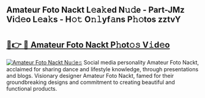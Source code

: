 ## Amateur Foto Nackt L𝚎a𝚔ed N𝚞𝚍e - Part-JMz Vi𝚍𝚎o L𝚎a𝚔s - H𝚘𝚝 O𝚗𝚕yf𝚊ns P𝚑𝚘tos zztvY

# <h2><a href="http://kf9ssn.oniu.top/?m=Amateur+Foto+Nackt">🔗👉 🔴 Amateur Foto Nackt P𝚑ot𝚘𝚜 V𝚒d𝚎o</a></h2>

[![Amateur Foto Nackt Nu𝚍e𝚜](https://i.imgur.com/0qMVB7G.gif)](http://kf9ssn.oniu.top/?m=Amateur+Foto+Nackt)
Social media personality Amateur Foto Nackt, acclaimed for sharing dance and lifestyle knowledge, through presentations and blogs. Visionary designer Amateur Foto Nackt, famed for their groundbreaking designs and commitment to creating beautiful and functional products.  

